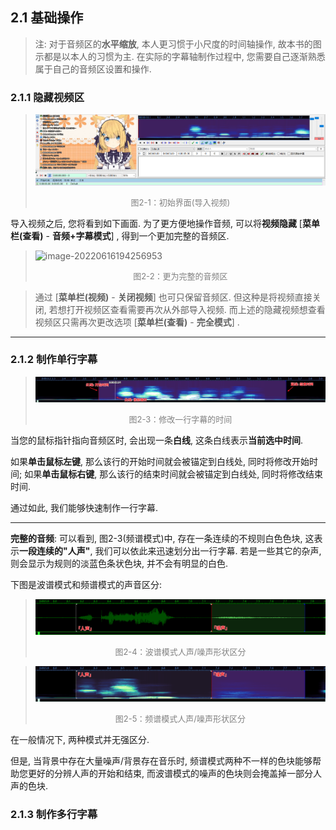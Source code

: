 ## 2.1 基础操作

> 注: 对于音频区的**水平缩放**, 本人更习惯于小尺度的时间轴操作, 故本书的图示都是以本人的习惯为主. 在实际的字幕轴制作过程中, 您需要自己逐渐熟悉属于自己的音频区设置和操作. 

### 2.1.1 隐藏视频区

> ![image-20220616194201770](../img/image-20220616194201770.png)
>
> <div align="center"><font color="gray" size=2>图2-1：初始界面(导入视频)</font></div>

导入视频之后, 您将看到如下画面. 为了更方便地操作音频, 可以将**视频隐藏** [**菜单栏(查看)** - **音频+字幕模式**]  , 得到一个更加完整的音频区. 

> ![image-20220616194256953](../img/image-20220616194256953.png)
>
> <div align="center"><font color="gray" size=2>图2-2：更为完整的音频区</font></div>

> 通过 [**菜单栏(视频)** - **关闭视频**] 也可只保留音频区. 但这种是将视频直接关闭, 若想打开视频区查看需要再次从外部导入视频. 而上述的隐藏视频想查看视频区只需再次更改选项 [**菜单栏(查看)** - **完全模式**] .

---

### 2.1.2 制作单行字幕

> ![image-20220610154650372](../img/image-20220610154650372.png)
>
> <div align="center"><font color="gray" size=2>图2-3：修改一行字幕的时间</font></div>

当您的鼠标指针指向音频区时, 会出现一条**白线**, 这条白线表示**当前选中时间**. 

如果**单击鼠标左键**, 那么该行的开始时间就会被锚定到白线处, 同时将修改开始时间; 
如果**单击鼠标右键**, 那么该行的结束时间就会被锚定到白线处, 同时将修改结束时间. 

通过如此, 我们能够快速制作一行字幕. 

---

**完整的音频**: 可以看到, 图2-3(频谱模式)中, 存在一条连续的不规则白色色块, 这表示**一段连续的"人声"**, 我们可以依此来迅速划分出一行字幕. 若是一些其它的杂声, 则会显示为规则的淡蓝色条状色块, 并不会有明显的白色. 

下图是波谱模式和频谱模式的声音区分: 

> ![image-20220616191235003](../img/image-20220616191235003.png)
>
> <div align="center"><font color="gray" size=2>图2-4：波谱模式人声/噪声形状区分</font></div>

> ![image-20220616191352451](../img/image-20220616191352451.png)
>
> <div align="center"><font color="gray" size=2>图2-5：频谱模式人声/噪声形状区分</font></div>

在一般情况下, 两种模式并无强区分. 

但是, 当背景中存在大量噪声/背景存在音乐时, 频谱模式两种不一样的色块能够帮助您更好的分辨人声的开始和结束, 而波谱模式的噪声的色块则会掩盖掉一部分人声的色块. 



### 2.1.3 制作多行字幕











